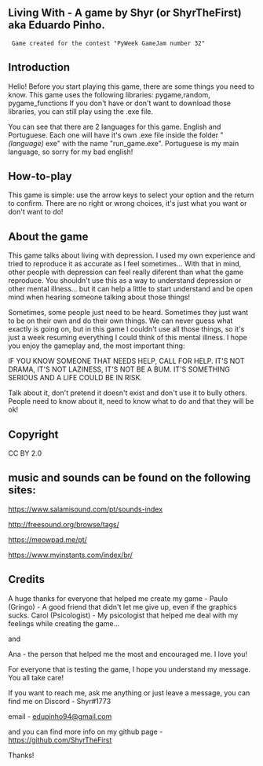        
Living With - A game by Shyr (or ShyrTheFirst) aka Eduardo Pinho.
-----------------------------------------------------------------------------------------------------------------
     Game created for the contest "PyWeek GameJam number 32"


Introduction
-----------------------------------------------------------------------------------------------------------------
Hello! Before you start playing this game, there are some things you need to know.
This game uses the following libraries: pygame,random, pygame_functions
If you don't have or don't want to download those libraries, you can still play using the .exe file.

You can see that there are 2 languages for this game. English and Portuguese. Each one will have it's own .exe file inside the folder "*(language)* exe" with the name "run_game.exe". Portuguese is my main language, so sorry for my bad english!

How-to-play
-----------------------------------------------------------------------------------------------------------------
This game is simple: use the arrow keys to select your option and the return to confirm.
There are no right or wrong choices, it's just what you want or don't want to do!


About the game
-----------------------------------------------------------------------------------------------------------------
This game talks about living with depression. I used my own experience and tried to reproduce it as accurate as I feel sometimes... With that in mind, other people with depression can feel really diferent than what the game reproduce. You shouldn't use this as a way to understand depression or other mental illness... but it can help a little to start understand and be open mind when hearing someone talking about those things!

Sometimes, some people just need to be heard. Sometimes they just want to be on their own and do their own things. We can never guess what exactly is going on, but in this game I couldn't use all those things, so it's just a week resuming everything I could think of this mental illness. I hope you enjoy the gameplay and, the most important thing:


IF YOU KNOW SOMEONE THAT NEEDS HELP, CALL FOR HELP.
IT'S NOT DRAMA, IT'S NOT LAZINESS, IT'S NOT BE A BUM. IT'S SOMETHING SERIOUS AND A LIFE COULD BE IN RISK.

Talk about it, don't pretend it doesn't exist and don't use it to bully others. People need to know about it, need to know what to do and that they will be ok!

Copyright
-----------------------------------------------------------------------------------------------------------------
CC BY 2.0

music and sounds can be found on the following sites:
-----------------------------------------------
https://www.salamisound.com/pt/sounds-index

http://freesound.org/browse/tags/

https://meowpad.me/pt/

https://www.myinstants.com/index/br/

Credits
-----------------------------------------------------------------------------------------------------------------
A huge thanks for everyone that helped me create my game -
Paulo (Gringo) - A good friend that didn't let me give up, even if the graphics sucks.
Carol (Psicologist) - My psicologist that helped me deal with my feelings while creating the game...

and

Ana - the person that helped me the most and encouraged me. I love you!



For everyone that is testing the game, I hope you understand my message. You all take care!


If you want to reach me, ask me anything or just leave a message, you can find me on 
Discord - Shyr#1773

email - edupinho94@gmail.com

and you can find more info on my github page - https://github.com/ShyrTheFirst


Thanks!
